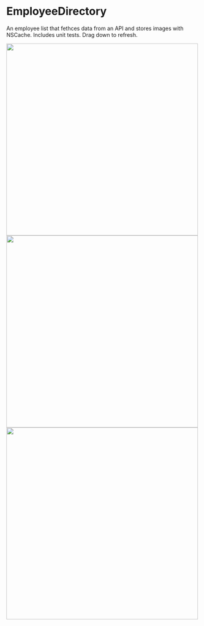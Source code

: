 # EmployeeDirectory
An employee list that fethces data from an API and stores images with NSCache. Includes unit tests. Drag down to refresh.

<img src="https://github.com/frankusu/EmployeeDirectory/assets/6004432/b24deb09-21a1-4c6e-952e-7b8f3148c5ee" height="500">

<img src="https://github.com/frankusu/EmployeeDirectory/assets/6004432/4aa37416-3362-4530-a0f3-0139bf480f7a" height="500">
<img src="https://github.com/frankusu/EmployeeDirectory/assets/6004432/345f138f-3967-44bf-b9a2-719baea9424d" height="500">


